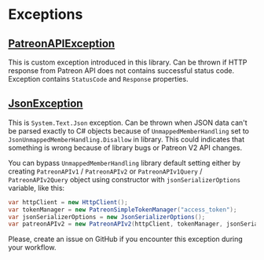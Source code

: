 # Exceptions

## [PatreonAPIException](../IVAXOR.PatreonNET/Exceptions/PatreonAPIException.cs)
This is custom exception introduced in this library. 
Can be thrown if HTTP response from Patreon API does not contains successful status code.
Exception contains `StatusCode` and `Response` properties.

## [JsonException](https://learn.microsoft.com/dotnet/api/system.text.json.jsonexception)
This is `System.Text.Json` exception.
Can be thrown when JSON data can't be parsed exactly to C# objects because of `UnmappedMemberHandling` set to `JsonUnmappedMemberHandling.Disallow` in library.
This could indicates that something is wrong because of library bugs or Patreon V2 API changes.

You can bypass `UnmappedMemberHandling` library default setting either by creating `PatreonAPIv1` / `PatreonAPIv2` or `PatreonAPIv1Query` / `PatreonAPIv2Query` object using constructor with `jsonSerializerOptions` variable, like this:
```csharp
var httpClient = new HttpClient();
var tokenManager = new PatreonSimpleTokenManager("access_token");
var jsonSerializerOptions = new JsonSerializerOptions();
var patreonAPIv2 = new PatreonAPIv2(httpClient, tokenManager, jsonSerializerOptions);
```

Please, create an issue on GitHub if you encounter this exception during your workflow.
